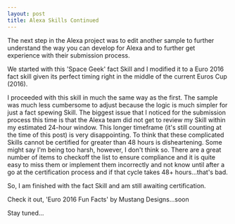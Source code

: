 ```yaml
---
layout: post
title: Alexa Skills Continued
---
```

The next step in the Alexa project was to edit another sample to further understand the way you can develop for Alexa and to further get experience with their submission process.

We started with this 'Space Geek' fact Skill and I modified it to a Euro 2016 fact skill given its perfect timing right in the middle of the current Euros Cup (2016).

I proceeded with this skill in much the same way as the first. The sample was much less cumbersome to adjust because the logic is much simpler for just a fact spewing Skill. The biggest issue that I noticed for the submission process this time is that the Alexa team did not get to review my Skill within my estimated 24-hour window. This longer timeframe (it's still counting at the time of this post) is very disappointing. To think that these complicated Skills cannot be certified for greater than 48 hours is disheartening. Some might say I'm being too harsh, however, I don't think so. There are a great number of items to checkoff the list to ensure compliance and it is quite easy to miss them or implement them incorrectly and not know until after a go at the certification process and if that cycle takes 48+ hours...that's bad.

So, I am finished with the fact Skill and am still awaiting certification.

Check it out, 'Euro 2016 Fun Facts' by Mustang Designs...soon

Stay tuned...
